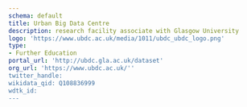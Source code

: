 ```yaml
---
schema: default
title: Urban Big Data Centre
description: research facility associate with Glasgow University
logo: 'https://www.ubdc.ac.uk/media/1011/ubdc_ubdc_logo.png'
type:
- Further Education
portal_url: 'http://ubdc.gla.ac.uk/dataset'
org_url: 'https://www.ubdc.ac.uk/''
twitter_handle: 
wikidata_qid: Q108836999
wdtk_id: 
---
```

